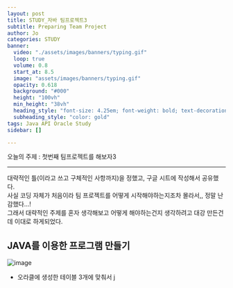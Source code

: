 ```yaml
---
layout: post
title: STUDY_자바 팀프로젝트3
subtitle: Preparing Team Project 
author: Jo
categories: STUDY
banner:
  video: "./assets/images/banners/typing.gif"
  loop: true
  volume: 0.8
  start_at: 8.5
  image: "assets/images/banners/typing.gif"
  opacity: 0.618
  background: "#000"
  height: "100vh"
  min_height: "38vh"
  heading_style: "font-size: 4.25em; font-weight: bold; text-decoration: underline"
  subheading_style: "color: gold"
tags: Java API Oracle Study
sidebar: []

---
```



오늘의 주제 : 첫번째 팀프로젝트를 해보자3 <br>
 * * *

대략적인 틀(이라고 쓰고 구체적인 사항까지)을 정했고, 구글 시트에 작성해서 공유했다.<br>
사실 코딩 자체가 처음이라 팀 프로젝트를 어떻게 시작해야하는지조차 몰라서,, 정말 난감했다...!<br>
그래서 대략적인 주제를 혼자 생각해보고 어떻게 해야하는건지 생각하려고 대강 만든건데 이대로 하게되었다.<br>

## JAVA를 이용한 프로그램 만들기
![image](https://github.com/CheeseYoung/cheeseyoung.github.io/assets/132384527/0de63c0f-1168-4715-bb81-7f81263b9638) <br>
- 오라클에 생성한 테이블 3개에 맞춰서 j


